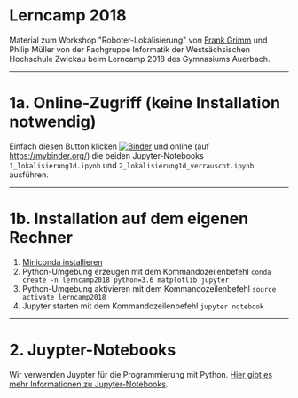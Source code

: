 # Lerncamp 2018

Material zum Workshop "Roboter-Lokalisierung" von [Frank Grimm](fh-zwickau.de/~fgr) und Philip Müller von der Fachgruppe Informatik der Westsächsischen Hochschule Zwickau beim Lerncamp 2018 des Gymnasiums Auerbach.

----

# 1a. Online-Zugriff (keine Installation notwendig)

Einfach diesen Button klicken [![Binder](https://mybinder.org/badge.svg)](https://mybinder.org/v2/gh/whzinformatik/lerncamp2018/master?filepath=jupyter_notebooks) und online (auf https://mybinder.org/) die beiden Jupyter-Notebooks `1_lokalisierung1d.ipynb` und `2_lokalisierung1d_verrauscht.ipynb` ausführen.

----

# 1b. Installation auf dem eigenen Rechner

1. [Miniconda installieren](https://conda.io/miniconda.html)
2. Python-Umgebung erzeugen mit dem Kommandozeilenbefehl `conda create -n lerncamp2018 python=3.6 matplotlib jupyter`
3. Python-Umgebung aktivieren mit dem Kommandozeilenbefehl `source activate lerncamp2018`
4. Jupyter starten mit dem Kommandozeilenbefehl `jupyter notebook`

----

# 2. Juypter-Notebooks

Wir verwenden Juypter für die Programmierung mit Python. [Hier gibt es mehr Informationen zu Jupyter-Notebooks](http://nbviewer.jupyter.org/github/jupyter/notebook/blob/master/docs/source/examples/Notebook/Notebook%20Basics.ipynb#Overview-of-the-Notebook-UI).
